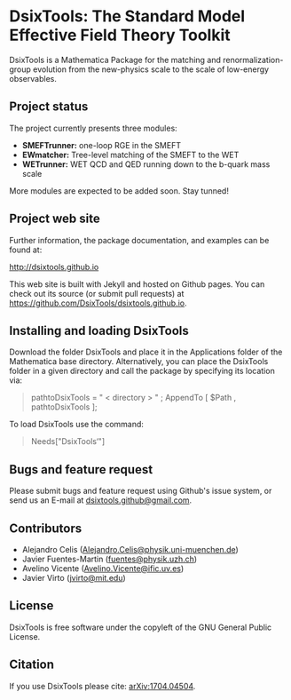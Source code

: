 # DsixTools: The Standard Model Effective Field Theory Toolkit

DsixTools is a Mathematica Package for the matching and renormalization-group evolution from the new-physics scale to the scale of low-energy observables.

## Project status

The project currently presents three modules: 

- **SMEFTrunner:** one-loop RGE in the SMEFT
- **EWmatcher:** Tree-level matching of the SMEFT to the WET
- **WETrunner:** WET QCD and QED running down to the b-quark mass scale

More modules are expected to be added soon. Stay tunned!

## Project web site

Further information, the package documentation, and examples can be found at:

http://dsixtools.github.io

This web site is built with Jekyll and hosted on Github pages. You can check out its source (or submit pull requests) at https://github.com/DsixTools/dsixtools.github.io.

## Installing and loading DsixTools

Download the folder DsixTools and place it in the Applications folder of the Mathematica base directory. Alternatively, you can place the DsixTools folder in a given directory and call the package by specifying its location via:

> pathtoDsixTools = " < directory > " ;
> AppendTo [ $Path , pathtoDsixTools ];

To load DsixTools use the command:

> Needs["DsixTools‘"]

## Bugs and feature request

Please submit bugs and feature request using Github's issue system, or send us an E-mail at dsixtools.github@gmail.com.

## Contributors

- Alejandro Celis (Alejandro.Celis@physik.uni-muenchen.de)
- Javier Fuentes-Martin (fuentes@physik.uzh.ch)
- Avelino Vicente (Avelino.Vicente@ific.uv.es)
- Javier Virto (jvirto@mit.edu)

## License

DsixTools is free software under the copyleft of the GNU General Public License.

## Citation

If you use DsixTools please cite: [arXiv:1704.04504](https://arxiv.org/abs/1704.04504).


